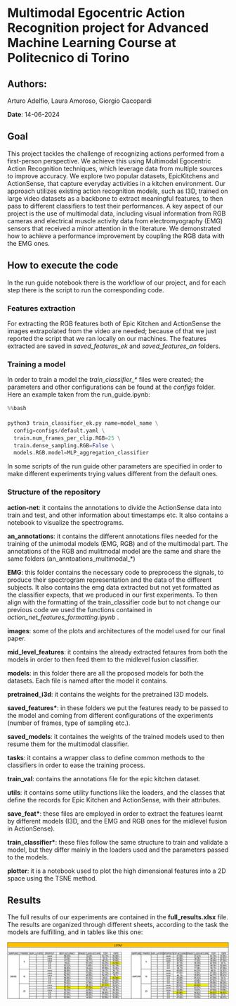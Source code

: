 # Multimodal Egocentric Action Recognition project for Advanced Machine Learning Course at Politecnico di Torino 

## Authors: 
Arturo Adelfio, Laura Amoroso, Giorgio Cacopardi

__Date__: 14-06-2024

## Goal 
This project tackles the challenge of recognizing actions performed from a first-person perspective. We achieve this using  Multimodal Egocentric Action Recognition techniques, which leverage data from multiple sources to improve accuracy.
We explore two popular datasets, EpicKitchens and ActionSense, that capture everyday activities in a kitchen environment. Our approach utilizes existing action recognition models, such as I3D, trained on large video datasets as a backbone to extract meaningful features, to then pass to different classifiers to test their performances. 
A key aspect of our project is the use of multimodal data, including visual information from RGB cameras and electrical muscle activity data from electromyography (EMG) sensors that received a minor attention in the literature. We demonstrated how to achieve a performance improvement by coupling the RGB data with the EMG ones.

## How to execute the code

In the run guide notebook there is the workflow of our project, and for each step there is the script to run the corresponding code.

### Features extraction

For extracting the RGB features both of Epic Kitchen and ActionSense the images extrapolated from the video are needed; because of that we just reported the script that we ran locally on our machines. The features extracted are saved in *saved_features_ek* and *saved_features_an* folders. 

### Training a model

In order to train a model the *train_classifier_\** files were created; the parameters and other configurations can be found at the *configs* folder. Here an example taken from the run_guide.ipynb:

```python
%%bash

python3 train_classifier_ek.py name=model_name \
  config=configs/default.yaml \
  train.num_frames_per_clip.RGB=25 \
  train.dense_sampling.RGB=False \
  models.RGB.model=MLP_aggregation_classifier
```
In some scripts of the run guide other parameters are specified in order to make different experiments trying values different from the default ones.

### Structure of the repository

__action-net__: it contains the annotations to divide the ActionSense data into train and test, and other information about timestamps etc. It also contains a notebook to visualize the spectrograms. 

__an\_annotations__: it contains the different annotations files needed for the training of the unimodal models (EMG, RGB) and of the multimodal part. The annotations of the RGB and mulitmodal model are the same and share the same folders (an_anntoations_multimodal_*)

__EMG__: this folder contains the necessary code to preprocess the signals, to produce their spectrogram representation and the data of the different subjects. It also contains the emg data extracted but not yet formatted as the classifier expects, that we produced in our first experiments. To then align with the formatting of the train_classifier code but to not change our previous code we used the functions contained in *action_net_features_formatting.ipynb* .

__images__: some of the plots and architectures of the model used for our final paper.

__mid\_level\_features__: it contains the already extracted fetaures from both the models in order to then feed them to the midlevel fusion classifier.

__models__: in this folder there are all the proposed models for both the datasets. Each file is named after the model it contains.

__pretrained\_i3d__: it contains the weights for the pretrained I3D models.

__saved\_features*__: in these folders we put the features ready to be passed to the model and 
coming from different configurations of the experiments (number of frames, type of sampling etc.).

__saved\_models__: it containes the weights of the trained models used to then resume them for the multimodal classifier.

__tasks__: it contains a wrapper class to define common methods to the classifiers in order to ease the training process. 

__train\_val__: contains the annotations file for the epic kitchen dataset.

__utils__: it contains some utility functions like the loaders, and the classes that define the records for Epic Kitchen and ActionSense, with their attributes. 

__save\_feat*__: these files are employed in order to extract the features learnt by different models (I3D, and the EMG and RGB ones for the midlevel fusion in ActionSense). 

__train\_classifier*__: these files follow the same structure to train and validate a model, but they differ mainly in the loaders used and the parameters passed to the models. 

__plotter__: it is a notebook used to plot the high dimensional features into a 2D space using the TSNE method. 

## Results

The full results of our experiments are contained in the **full_results.xlsx** file. The results are organized through different sheets, according to the task the models are fulfilling, and in tables like this one:

![alt text](images/table_example.png)

